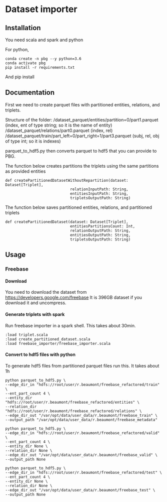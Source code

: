 # Dataset importer

## Installation

You need scala and spark and python

For python, 
```
conda create -n pbg --y python=3.6
conda activate pbg
pip install -r requirements.txt
```

And pip install 

## Documentation
First we need to create parquet files with partitioned entities, relations, and triplets.

Structure of the folder:
/dataset_parquet/entities/partition=0/part1.parquet (index, ent of type string; so it is the name of entity) 
/dataset_parquet/relations/part0.parquet (index, rel)
/dataset_parquet/train/part_left=0/part_right=1/part3.parquet (subj, rel, obj of type int; so it is indexes)

parquet_to_hdf5.py then converts parquet to hdf5 that you can provide to PBG.

The function below creates partitions the triplets using the same partitions as provided entities
```
def createPartitionedDatasetWithoutRepartition(dataset: Dataset[Triplet],
                             relationInputPath: String,
                             entitiesInputPath: String,
                             tripletsOutputPath: String)
```

The function below saves partitioned entities, relations, and partitioned triplets 
```
def createPartitionedDataset(dataset: Dataset[Triplet],
                             entitiesPartitionsCount: Int,
                             relationOutputPath: String,
                             entitiesOutputPath: String,
                             tripletsOutputPath: String)
```

## Usage 

### Freebase

#### Download

You need to download the dataset from https://developers.google.com/freebase
It is 396GB dataset if you download it and uncompress.

#### Generate triplets with spark

Run freebase importer in a spark shell. This takes about 30min.
```
:load triplet.scala
:load create_partitioned_dataset.scala
:load freebase_importer/freebase_importer.scala
```

#### Convert to hdf5 files with python

To generate hdf5 files from partitioned parquet files run this. It takes about 1h
```shell script
python parquet_to_hdf5.py \
--edge_dir_in "hdfs://root/user/r.beaumont/freebase_refactored/train" \
--ent_part_count 4 \
--entity_dir "hdfs://root/user/r.beaumont/freebase_refactored/entities" \
--relation_dir "hdfs://root/user/r.beaumont/freebase_refactored/relations" \
--edge_dir_out "/var/opt/data/user_data/r.beaumont/freebase_train" \
--output_path "/var/opt/data/user_data/r.beaumont/freebase_metadata"
```

```shell script
python parquet_to_hdf5.py \
--edge_dir_in "hdfs://root/user/r.beaumont/freebase_refactored/valid" \
--ent_part_count 4 \
--entity_dir None \
--relation_dir None \
--edge_dir_out "/var/opt/data/user_data/r.beaumont/freebase_valid" \
--output_path None
```

```shell script
python parquet_to_hdf5.py \
--edge_dir_in "hdfs://root/user/r.beaumont/freebase_refactored/test" \
--ent_part_count 4 \
--entity_dir None \
--relation_dir None \
--edge_dir_out "/var/opt/data/user_data/r.beaumont/freebase_test" \
--output_path None
```
